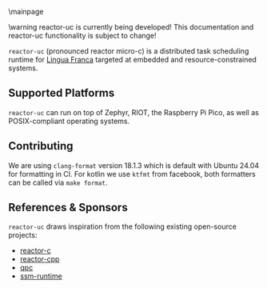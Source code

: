 \mainpage

\warning reactor-uc is currently being developed! This documentation and reactor-uc functionality is subject to change!

`reactor-uc` (pronounced reactor micro-c) is a distributed task scheduling runtime for [Lingua Franca](https://lf-lang.org)
targeted at embedded and resource-constrained systems.



## Supported Platforms

`reactor-uc` can run on top of Zephyr, RIOT, the Raspberry Pi Pico, as well as POSIX-compliant operating systems.

## Contributing

We are using `clang-format` version 18.1.3 which is default with Ubuntu 24.04 for formatting in CI. For kotlin we use `ktfmt` from facebook, both formatters can be called via `make format`.

## References & Sponsors

`reactor-uc` draws inspiration from the following existing open-source projects:

- [reactor-c](https://github.com/lf-lang/reactor-c)
- [reactor-cpp](https://github.com/lf-lang/reactor-cpp)
- [qpc](https://github.com/QuantumLeaps/qpc)
- [ssm-runtime](https://github.com/QuantumLeaps/qpc)

